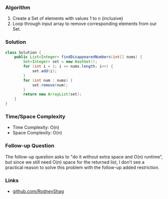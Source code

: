 ### Algorithm

1. Create a Set of elements with values 1 to n (inclusive)
1. Loop through input array to remove corresponding elements from our Set.

### Solution

```java
class Solution {
    public List<Integer> findDisappearedNumbers(int[] nums) {
        Set<Integer> set = new HashSet();
        for (int i = 1; i <= nums.length; i++) {
            set.add(i);
        }
        for (int num : nums) {
            set.remove(num);
        }
        return new ArrayList(set);
    }
}
```

### Time/Space Complexity

-  Time Complexity: O(n)
- Space Complexity: O(n)

### Follow-up Question

The follow-up question asks to "do it without extra space and O(n) runtime", but since we still need O(n) space for the returned list, I don't see a practical reason to solve this problem with the follow-up added restriction.

### Links

- [github.com/RodneyShag](https://github.com/RodneyShag)
